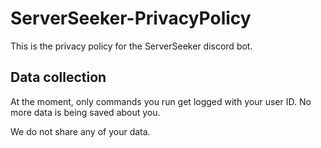# ServerSeeker-PrivacyPolicy

This is the privacy policy for the ServerSeeker discord bot. 

## Data collection
At the moment, only commands you run get logged with your user ID. No more data is being saved about you.

We do not share any of your data.

